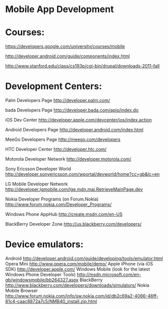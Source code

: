 Mobile App Development
======================

Courses:
======================
https://developers.google.com/university/courses/mobile

http://developer.android.com/guide/components/index.html

http://www.stanford.edu/class/cs193p/cgi-bin/drupal/downloads-2011-fall

Development Centers:
=======================

Palm Developers Page http://developer.palm.com/

bada Developers Page http://developer.bada.com/apis/index.do

iOS Dev Center http://developer.apple.com/devcenter/ios/index.action

Android Developers Page http://developer.android.com/index.html

MeeGo Developers Page http://meego.com/developers

HTC Developer Center http://developer.htc.com/

Motorola Developer Network http://developer.motorola.com/

Sony Ericsson Developer World http://developer.sonyericsson.com/wportal/devworld/home?cc=gb&lc=en

LG Mobile Developer Network http://developer.lgmobile.com/lge.mdn.mai.RetrieveMainPage.dev

Nokia Developer Programs (on Forum.Nokia) http://www.forum.nokia.com/Developer_Programs/

Windows Phone AppHub http://create.msdn.com/en-US

BlackBerry Developer Zone http://us.blackberry.com/developers/

Device emulators:
=================

Android http://developer.android.com/guide/developing/tools/emulator.html
Opera Mini http://www.opera.com/mobile/demo/
Apple iPhone (via iOS SDK) http://developer.apple.com/
Windows Mobile (look for the latest Windows Phone Developer Tools) http://msdn.microsoft.com/en-gb/windowsmobile/bb264327.aspx
BlackBerry http://www.blackberry.com/developers/downloads/simulators/
Nokia Mobile Browser http://www.forum.nokia.com/info/sw.nokia.com/id/db2c69a2-4066-46ff-81c4-caac8872a7c5/NMB40_install.zip.html
